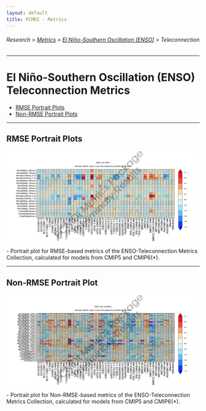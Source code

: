 ```yaml
---
layout: default
title: PCMDI - Metrics
---
```

###### Research > [Metrics][Metrics] > [El Niño-Southern Oscillation (ENSO)][description_enso] > Teleconnection
---

# El Niño-Southern Oscillation (ENSO) Teleconnection Metrics
- [RMSE Portrait Plots](#rmse)
- [Non-RMSE Portrait Plots](#nonrmse)

---

## <a name="rmse"></a>RMSE Portrait Plots
<img src="ENSO_tel_cmip_5and6_Rmse_PP_SidebySide_annotated.png">
- Portrait plot for RMSE-based metrics of the ENSO-Teleconnection Metrics Collection, calculated for models from CMIP5 and CMIP6(*).

---
## <a name="nonrmse"></a> Non-RMSE Portrait Plot
<img src="ENSO_tel_cmip_5and6_nonRmse_PP_SidebySide_annotated.png">
- Portrait plot for Non-RMSE-based metrics of the ENSO-Teleconnection Metrics Collection, calculated for models from CMIP5 and CMIP6(*).



[Metrics]:{{site.baseurl}}/research/metrics/index.html
[description_enso]: {{site.baseurl}}/research/metrics/plot_description_enso.html
[rmse]: {{site.baseurl}}/research/metrics/enso/ENSO_tel_cmip_5and6_Rmse_PP_SidebySide_annotated.png
[nonrmse]: {{site.baseurl}}/research/metrics/enso/ENSO_tel_cmip_5and6_nonRmse_PP_SidebySide_annotated.png
